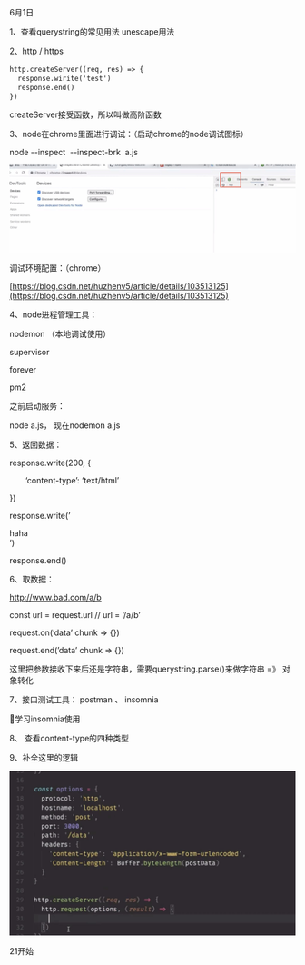 6月1日

1、查看querystring的常见用法 unescape用法

2、http / https

```
http.createServer((req, res) => {
  response.wirite('test')
  response.end()
})
```

createServer接受函数，所以叫做高阶函数 

  

3、node在chrome里面进行调试：（启动chrome的node调试图标）

node --inspect  \--inspect-brk  a.js

![](./ecadc2cf-60ab-4bea-b332-8c931604b3f7.jpg)  

调试环境配置：（chrome）

[https://blog.csdn.net/huzhenv5/article/details/103513125](https://blog.csdn.net/huzhenv5/article/details/103513125)  

  

4、node进程管理工具：

nodemon （本地调试使用）

supervisor

forever

pm2

之前启动服务：

node a.js， 现在nodemon a.js

  

5、返回数据：

response.write(200, {

  ‘content-type’: ‘text/html’  

})

response.write(’<div>haha</div>’)

response.end()

  

6、取数据：

http://www.bad.com/a/b

const url = request.url // url = ‘/a/b’

request.on(’data’ chunk => {})

request.end(’data’ chunk => {})

这里把参数接收下来后还是字符串，需要querystring.parse()来做字符串 =》 对象转化

  

7、接口测试工具： postman 、 insomnia

学习insomnia使用

  

8、 查看content-type的四种类型

  

9、补全这里的逻辑

![](./87d3a1c8-4ccb-4e6b-848a-ceb5593a416e.jpg)  

  

21开始